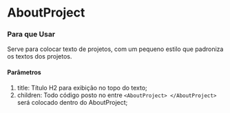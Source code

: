 # AboutProject

### Para que Usar
Serve para colocar texto de projetos, com um pequeno estilo que padroniza os textos dos projetos.

#### Parâmetros
1. title: Título H2 para exibição no topo do texto;
2. children: Todo código posto no entre `<AboutProject> </AboutProject>` será colocado dentro do AboutProject;
